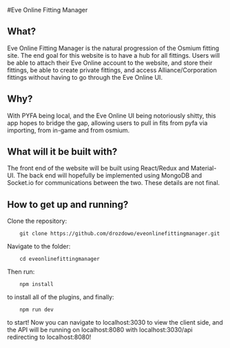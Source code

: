 #Eve Online Fitting Manager

## What?
Eve Online Fitting Manager is the natural progression of the Osmium fitting site. The end goal for this website is to have a hub for all fittings. Users will be
able to attach their Eve Online account to the website, and store their fittings, be able to create private fittings, and access Alliance/Corporation fittings
without having to go through the Eve Online UI.

## Why?
With PYFA being local, and the Eve Online UI being notoriously shitty, this app hopes to bridge the gap, allowing users to pull in fits from pyfa via importing, from in-game
and from osmium.

## What will it be built with?
The front end of the website will be built using React/Redux and Material-UI. The back end will hopefully be implemented using MongoDB and Socket.io for communications between the two. These details are not final. 

## How to get up and running?
Clone the repository:
```
    git clone https://github.com/drozdowo/eveonlinefittingmanager.git
```
Navigate to the folder:
```
    cd eveonlinefittingmanager
```
Then run:
```
    npm install
```
to install all of the plugins, and finally:
```
    npm run dev
```
to start!
Now you can navigate to localhost:3030 to view the client side, and the API will be running on localhost:8080 with localhost:3030/api redirecting to localhost:8080!